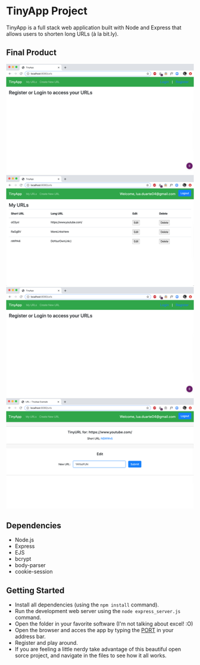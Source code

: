 # TinyApp Project

TinyApp is a full stack web application built with Node and Express that allows users to shorten long URLs (à la bit.ly).

## Final Product

!["Screenshot of URLs page"](https://github.com/luaduarte04/tinyapp/blob/master/docs/urls-page.png?raw=true)
!["Screenshot of URLs page when logged in"](https://github.com/luaduarte04/tinyapp/blob/master/docs/urls-page-loogedIn.png?raw=true)
!["Screenshot of newURLs page"](https://github.com/luaduarte04/tinyapp/blob/master/docs/urls-page.png?raw=true)
!["Screenshot of editURLs page"](https://github.com/luaduarte04/tinyapp/blob/master/docs/editURL-page.png?raw=true)

## Dependencies

- Node.js
- Express
- EJS
- bcrypt
- body-parser
- cookie-session

## Getting Started

- Install all dependencies (using the `npm install` command).
- Run the development web server using the `node express_server.js` command.
- Open the folder in your favorite software (I'm not talking about excel! :O)
- Open the browser and acces the app by typing the [PORT](http://localhost:8080/urls) in your address bar.
- Register and play around.
- If you are feeling a little nerdy take advantage of this beautiful open sorce project, and navigate in the files to see how it all works.